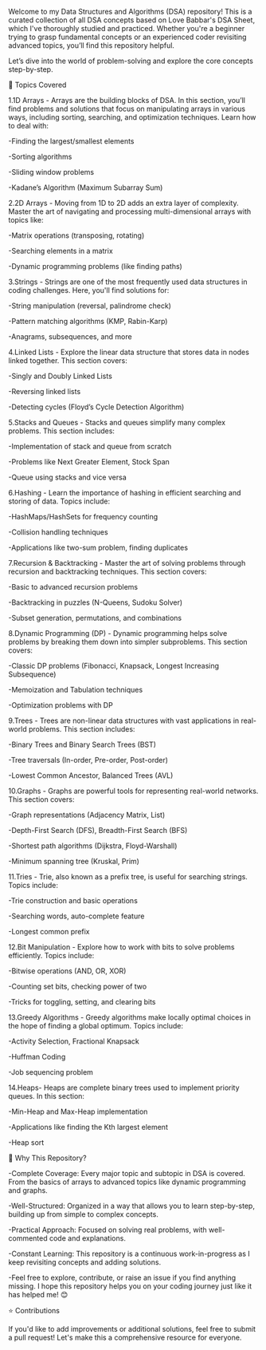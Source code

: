 Welcome to my Data Structures and Algorithms (DSA) repository! This is a curated collection of all DSA concepts based on Love Babbar's DSA Sheet, which I've thoroughly studied and practiced. Whether you're a beginner trying to grasp fundamental concepts or an experienced coder revisiting advanced topics, you’ll find this repository helpful.

Let’s dive into the world of problem-solving and explore the core concepts step-by-step.

📂 Topics Covered

1.1D Arrays - 
Arrays are the building blocks of DSA. In this section, you’ll find problems and solutions that focus on manipulating arrays in various ways, including sorting, searching, and optimization techniques. Learn how to deal with:

-Finding the largest/smallest elements

-Sorting algorithms

-Sliding window problems

-Kadane’s Algorithm (Maximum Subarray Sum)

2.2D Arrays - 
Moving from 1D to 2D adds an extra layer of complexity. Master the art of navigating and processing multi-dimensional arrays with topics like:

-Matrix operations (transposing, rotating)

-Searching elements in a matrix

-Dynamic programming problems (like finding paths)

3.Strings - 
Strings are one of the most frequently used data structures in coding challenges. Here, you'll find solutions for:

-String manipulation (reversal, palindrome check)

-Pattern matching algorithms (KMP, Rabin-Karp)

-Anagrams, subsequences, and more

4.Linked Lists - 
Explore the linear data structure that stores data in nodes linked together. This section covers:

-Singly and Doubly Linked Lists

-Reversing linked lists

-Detecting cycles (Floyd’s Cycle Detection Algorithm)

5.Stacks and Queues - 
Stacks and queues simplify many complex problems. This section includes:

-Implementation of stack and queue from scratch

-Problems like Next Greater Element, Stock Span

-Queue using stacks and vice versa

6.Hashing - 
Learn the importance of hashing in efficient searching and storing of data. Topics include:

-HashMaps/HashSets for frequency counting

-Collision handling techniques

-Applications like two-sum problem, finding duplicates

7.Recursion & Backtracking - 
Master the art of solving problems through recursion and backtracking techniques. This section covers:

-Basic to advanced recursion problems

-Backtracking in puzzles (N-Queens, Sudoku Solver)

-Subset generation, permutations, and combinations

8.Dynamic Programming (DP) - 
Dynamic programming helps solve problems by breaking them down into simpler subproblems. This section covers:

-Classic DP problems (Fibonacci, Knapsack, Longest Increasing Subsequence)

-Memoization and Tabulation techniques

-Optimization problems with DP

9.Trees - 
Trees are non-linear data structures with vast applications in real-world problems. This section includes:

-Binary Trees and Binary Search Trees (BST)

-Tree traversals (In-order, Pre-order, Post-order)

-Lowest Common Ancestor, Balanced Trees (AVL)

10.Graphs - 
Graphs are powerful tools for representing real-world networks. This section covers:

-Graph representations (Adjacency Matrix, List)

-Depth-First Search (DFS), Breadth-First Search (BFS)

-Shortest path algorithms (Dijkstra, Floyd-Warshall)

-Minimum spanning tree (Kruskal, Prim)

11.Tries - 
Trie, also known as a prefix tree, is useful for searching strings. Topics include:

-Trie construction and basic operations

-Searching words, auto-complete feature

-Longest common prefix

12.Bit Manipulation - 
Explore how to work with bits to solve problems efficiently. Topics include:

-Bitwise operations (AND, OR, XOR)

-Counting set bits, checking power of two

-Tricks for toggling, setting, and clearing bits

13.Greedy Algorithms - 
Greedy algorithms make locally optimal choices in the hope of finding a global optimum. Topics include:

-Activity Selection, Fractional Knapsack

-Huffman Coding

-Job sequencing problem

14.Heaps- 
Heaps are complete binary trees used to implement priority queues. In this section:

-Min-Heap and Max-Heap implementation

-Applications like finding the Kth largest element

-Heap sort

🎯 Why This Repository?

-Complete Coverage: Every major topic and subtopic in DSA is covered. From the basics of arrays to advanced topics like dynamic programming and graphs.

-Well-Structured: Organized in a way that allows you to learn step-by-step, building up from simple to complex concepts.

-Practical Approach: Focused on solving real problems, with well-commented code and explanations.

-Constant Learning: This repository is a continuous work-in-progress as I keep revisiting concepts and adding solutions.

-Feel free to explore, contribute, or raise an issue if you find anything missing. I hope this repository helps you on your coding journey just like it has helped me! 😊

⭐ Contributions

If you'd like to add improvements or additional solutions, feel free to submit a pull request! Let's make this a comprehensive resource for everyone.

